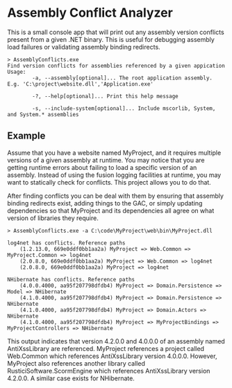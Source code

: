 # Assembly Conflict Analyzer
This is a small console app that will print out any assembly version conflicts present from a given .NET binary.  This is useful for debugging assembly load failures or validating assembly binding redirects.

    > AssemblyConflicts.exe
    Find version conflicts for assemblies referenced by a given appication
    Usage:
            -a, --assembly[optional]... The root application assembly. E.g. 'C:\project\website.dll','Application.exe'

            -?, --help[optional]... Print this help message

            -s, --include-system[optional]... Include mscorlib, System, and System.* assemblies

## Example

Assume that you have a website named MyProject, and it requires multiple versions of a given assembly at runtime. You may notice that
you are getting runtime errors about failing to load a specific version of an assembly. Instead of using the fusion logging facilities
 at runtime, you may want to statically check for conflicts.  This project allows you to do that.

After finding conflicts you can be deal with them by ensuring that assembly binding redirects exist, adding things to the GAC, or simply updating dependencies
so that MyProject and its dependencies all agree on what version of libraries they require.


    > AssemblyConflicts.exe -a C:\code\MyProject\web\bin\MyProject.dll

    log4net has conflicts. Reference paths
        (1.2.13.0, 669e0ddf0bb1aa2a) MyProject => Web.Common => MyProject.Common => log4net
        (2.0.8.0, 669e0ddf0bb1aa2a) MyProject => Web.Common => log4net
        (2.0.8.0, 669e0ddf0bb1aa2a) MyProject => log4net

    NHibernate has conflicts. Reference paths
        (4.0.0.4000, aa95f207798dfdb4) MyProject => Domain.Persistence => Model => NHibernate
        (4.1.0.4000, aa95f207798dfdb4) MyProject => Domain.Persistence => NHibernate
        (4.1.0.4000, aa95f207798dfdb4) MyProject => Domain.Actors => NHibernate
        (4.1.0.4000, aa95f207798dfdb4) MyProject => MyProjectBindings => MyProjectControllers => NHibernate


This output indicates that version 4.2.0.0 and 4.0.0.0 of an assembly named AntiXssLibrary are referenced.  MyProject references a project called Web.Common
which references AntiXssLibrary version 4.0.0.0.  However, MyProject also references another library called RusticiSoftware.ScormEngine which references
AntiXssLibrary version 4.2.0.0.  A similar case exists for NHibernate.